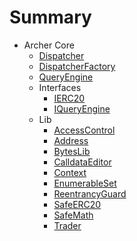 # Summary
* Archer Core
  * [Dispatcher](pages/archer-core/Dispatcher.md)
  * [DispatcherFactory](pages/archer-core/DispatcherFactory.md)
  * [QueryEngine](pages/archer-core/QueryEngine.md)
  * Interfaces
    * [IERC20](pages/archer-core/interfaces/IERC20.md)
    * [IQueryEngine](pages/archer-core/interfaces/IQueryEngine.md)
  * Lib
    * [AccessControl](pages/archer-core/lib/AccessControl.md)
    * [Address](pages/archer-core/lib/Address.md)
    * [BytesLib](pages/archer-core/lib/BytesLib.md)
    * [CalldataEditor](pages/archer-core/lib/CalldataEditor.md)
    * [Context](pages/archer-core/lib/Context.md)
    * [EnumerableSet](pages/archer-core/lib/EnumerableSet.md)
    * [ReentrancyGuard](pages/archer-core/lib/ReentrancyGuard.md)
    * [SafeERC20](pages/archer-core/lib/SafeERC20.md)
    * [SafeMath](pages/archer-core/lib/SafeMath.md)
    * [Trader](pages/archer-core/lib/Trader.md)
